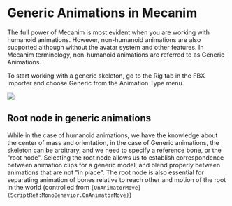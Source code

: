 Generic Animations in Mecanim
=============================


The full power of Mecanim is most evident when you are working with humanoid animations. However, non-humanoid animations are also supported although without the avatar system and other features. In Mecanim terminology, non-humanoid animations are referred to as <span class=keyword>Generic Animations</span>.

To start working with a generic skeleton, go to the Rig tab in the FBX importer and choose <span class=component>Generic</span> from the Animation Type menu.


![](http://docwiki.hq.unity3d.com/uploads/Main/MecanimImportRigGeneric.png)  

Root node in generic animations
-------------------------------

While in the case of humanoid animations, we have the knowledge about the center of mass and orientation, in the case of Generic animations, the skeleton can be arbitrary, and we need to specify a reference bone, or the "root node". Selecting the root node allows us to establish correspondence between animation clips for a generic model, and blend properly between animations that are not "in place". The root node is also essential for separating animation of bones relative to reach other and motion of the root in the world (controlled from `[OnAnimatorMove](ScriptRef:MonoBehavior.OnAnimatorMove)`)
